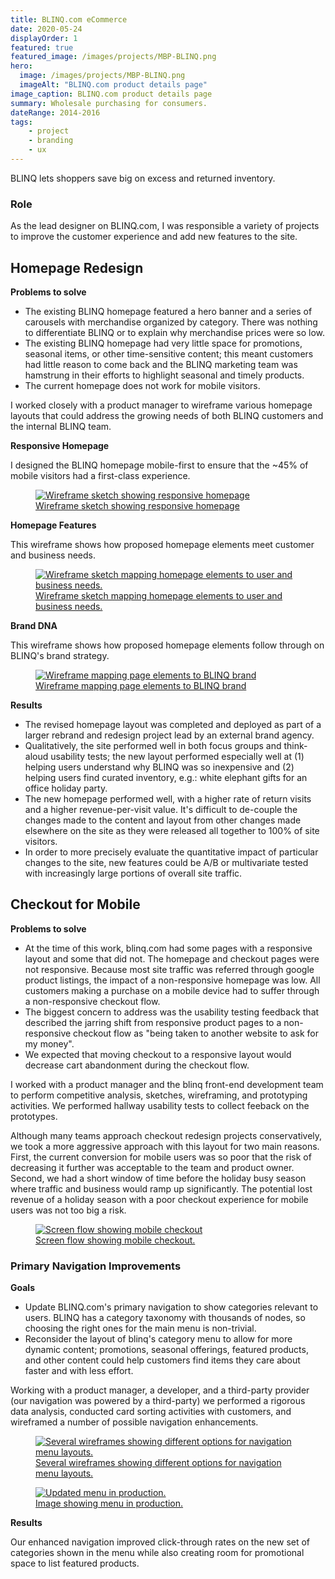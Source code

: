 ```yaml
---
title: BLINQ.com eCommerce
date: 2020-05-24
displayOrder: 1
featured: true
featured_image: /images/projects/MBP-BLINQ.png
hero:
  image: /images/projects/MBP-BLINQ.png
  imageAlt: "BLINQ.com product details page" 
image_caption: BLINQ.com product details page
summary: Wholesale purchasing for consumers.
dateRange: 2014-2016
tags:
    - project
    - branding
    - ux
---
```


BLINQ lets shoppers save big on excess and returned inventory.

### Role

As the lead designer on BLINQ.com, I was responsible a variety of projects to improve the customer experience and add new features to the site.

## Homepage Redesign

**Problems to solve**  
  
* The existing BLINQ homepage featured a hero banner and a series of carousels with merchandise organized by category. There was nothing to differentiate BLINQ or to explain why merchandise prices were so low.
* The existing BLINQ homepage had very little space for promotions, seasonal items, or other time-sensitive content; this meant customers had little reason to come back and the BLINQ marketing team was hamstrung in their efforts to highlight seasonal and timely products.
* The current homepage does not work for mobile visitors.

I worked closely with a product manager to wireframe various homepage layouts that could address the growing needs of both BLINQ customers and the internal BLINQ team.

**Responsive Homepage**  

I designed the BLINQ homepage mobile-first to ensure that the ~45% of mobile visitors had a first-class experience.
  <figure class="p-6 rounded-lg mt-10 mb-8 md:mt-8 shadow">
    <a href="/images/projects/blinq-homepage-mobile.png">
      <img data-lazy="/images/projects/blinq-homepage-mobile.png" alt="Wireframe sketch showing responsive homepage">
      <figcaption class="text-center text-sm italic text-gray-600 mt-4">Wireframe sketch showing responsive homepage</figcaption>
    </a>
</figure>

**Homepage Features**  

This wireframe shows how proposed homepage elements meet customer and business needs.
<figure class="p-6 rounded-lg mt-10 mb-8 md:mt-8 shadow">
  <a href="/images/projects/blinq_homepage_features.png">
    <img data-lazy="/images/projects/blinq_homepage_features.png" alt="Wireframe sketch mapping homepage elements to user and business needs.">
    <figcaption class="text-center text-sm italic text-gray-600 mt-4">Wireframe sketch mapping homepage elements to user and business needs.</figcaption>
  </a>
</figure>

**Brand DNA**  

This wireframe shows how proposed homepage elements follow through on BLINQ's brand strategy.
<figure class="p-6 rounded-lg mt-10 mb-8 md:mt-8 shadow">
  <a href="/images/projects/blinq_homepage_branding.png">
    <img data-lazy="/images/projects/blinq_homepage_branding.png" alt="Wireframe mapping page elements to BLINQ brand">
    <figcaption class="text-center text-sm italic text-gray-600 mt-4">Wireframe mapping page elements to BLINQ brand</figcaption>
  </a>
</figure>

**Results**

* The revised homepage layout was completed and deployed as part of a larger rebrand and redesign project lead by an external brand agency.
* Qualitatively, the site performed well in both focus groups and think-aloud usability tests; the new layout performed especially well at (1) helping users understand why BLINQ was so inexpensive and (2) helping users find curated inventory, e.g.: white elephant gifts for an office holiday party.
* The new homepage performed well, with a higher rate of return visits and a higher revenue-per-visit value. It's difficult to de-couple the changes made to the content and layout from other changes made elsewhere on the site as they were released all together to 100% of site visitors.
* In order to more precisely evaluate the quantitative impact of particular changes to the site, new features could be A/B or multivariate tested with increasingly large portions of overall site traffic.

## Checkout for Mobile

**Problems to solve**

* At the time of this work, blinq.com had some pages with a responsive layout and some that did not. The homepage and checkout pages were not responsive. Because most site traffic was referred through google product listings, the impact of a non-responsive homepage was low. All customers making a purchase on a mobile device had to suffer through a non-responsive checkout flow.
* The biggest concern to address was the usability testing feedback that described the jarring shift from responsive product pages to a non-responsive checkout flow as "being taken to another website to ask for my money".
* We expected that moving checkout to a responsive layout would decrease cart abandonment during the checkout flow.

I worked with a product manager and the blinq front-end development team to perform competitive analysis, sketches, wireframing, and prototyping activities. We performed hallway usability tests to collect feeback on the prototypes.

Although many teams approach checkout redesign projects conservatively, we took a more aggressive approach with this layout for two main reasons. First, the current conversion for mobile users was so poor that the risk of decreasing it further was acceptable to the team and product owner. Second, we had a short window of time before the holiday busy season where traffic and business would ramp up significantly. The potential lost revenue of a holiday season with a poor checkout experience for mobile users was not too big a risk.

<figure class="p-6 rounded-lg mt-10 mb-8 md:mt-8 shadow">
  <a href="/images/projects/blinq-checkout-remove-billing-address_4-up.png">
    <img data-lazy="/images/projects/blinq-checkout-remove-billing-address_4-up.png" alt="Screen flow showing mobile checkout">
    <figcaption class="text-center text-sm italic text-gray-600 mt-4">Screen flow showing mobile checkout.</figcaption>
  </a>
</figure>

### Primary Navigation Improvements

**Goals**

* Update BLINQ.com's primary navigation to show categories relevant to users. BLINQ has a category taxonomy with thousands of nodes, so choosing the right ones for the main menu is non-trivial.
* Reconsider the layout of blinq's category menu to allow for more dynamic content; promotions, seasonal offerings, featured products, and other content could help customers find items they care about faster and with less effort.

Working with a product manager, a developer, and a third-party provider (our navigation was powered by a third-party) we performed a rigorous data analysis, conducted card sorting activities with customers, and wireframed a number of possible navigation enhancements.

<figure class="p-6 rounded-lg mt-10 mb-8 md:mt-8 shadow">
  <a href="/images/projects/blinq-nav-wireframe.png">
    <img data-lazy="/images/projects/blinq-nav-wireframe.png" alt="Several wireframes showing different options for navigation menu layouts.">
    <figcaption class="text-center text-sm italic text-gray-600 mt-4">Several wireframes showing different options for navigation menu layouts.</figcaption>
  </a>
</figure>

<figure class="p-6 rounded-lg mt-10 mb-8 md:mt-8 shadow">
  <a href="/images/projects/blinq_nav_production.png">
    <img data-lazy="/images/projects/blinq_nav_production.png" alt="Updated menu in production.">
    <figcaption class="text-center text-sm italic text-gray-600 mt-4">Image showing menu in production.</figcaption>
  </a>
</figure>

**Results**

Our enhanced navigation improved click-through rates on the new set of categories shown in the menu while also creating room for promotional space to list featured products.
